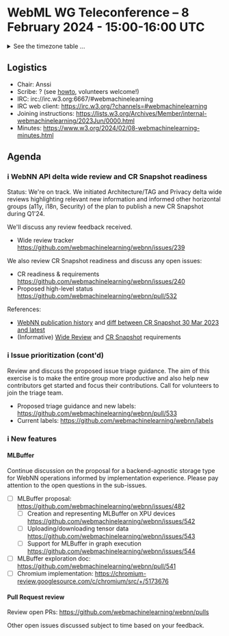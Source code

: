 # WebML WG Teleconference – 8 February 2024 - 15:00-16:00 UTC

<details><summary>See the timezone table ...</summary>
<table>
<tr><td> San Francisco (U.S.A. - California) <td> Thu, 8 February 2024 <td> 07:00 <td> UTC-8 hours
<tr><td> Boston (U.S.A. - Massachusetts) <td> Thu, 8 February 2024 <td> 10:00 <td> UTC-5 hours
<tr><td> London (United Kingdom - England) <td> Thu, 8 February 2024 <td> 15:00 <td> UTC+0 hours (adjusted for DST)
<tr><td> Berlin (Germany) <td> Thu, 8 February 2024 <td> 16:00 <td> UTC+1 hours (adjusted for DST)
<tr><td> Helsinki (Finland) <td> Thu, 8 February 2024 <td> 17:00 <td> UTC+2 hours (adjusted for DST)
<tr><td> Shanghai (China) <td> Thu, 8 February 2024 <td> 23:00 <td> UTC+8 hours (adjusted for DST)
<tr><td> Tokyo (Japan) <td> Fri, 9 February 2024 <td> 00:00 <td> UTC+9 hours (adjusted for DST)
<tr><td> Corresponding UTC (GMT) <td> Thu, 8 February 2024 <td colspan=2> 15:00 UTC
</table>

Other locations: https://www.timeanddate.com/worldclock/fixedtime.html?iso=20240208T15
</details>

## Logistics

* Chair: Anssi
* Scribe: ? (see [howto](https://github.com/webmachinelearning/meetings/blob/main/scribe-howto.md), volunteers welcome!)
* IRC: irc://irc.w3.org:6667/#webmachinelearning
* IRC web client: https://irc.w3.org/?channels=#webmachinelearning
* Joining instructions: https://lists.w3.org/Archives/Member/internal-webmachinelearning/2023Jun/0000.html
* Minutes: https://www.w3.org/2024/02/08-webmachinelearning-minutes.html

## Agenda

### ℹ️ WebNN API delta wide review and CR Snapshot readiness

Status: We're on track. We initiated Architecture/TAG and Privacy delta wide reviews highlighting relevant new information and informed other horizontal groups (a11y, i18n, Security) of the plan to publish a new CR Snapshot during Q1'24. 

We'll discuss any review feedback received.

- Wide review tracker https://github.com/webmachinelearning/webnn/issues/239

We also review CR Snapshot readiness and discuss any open issues:

- CR readiness & requirements https://github.com/webmachinelearning/webnn/issues/240
- Proposed high-level status https://github.com/webmachinelearning/webnn/pull/532

References:
- [WebNN publication history](https://www.w3.org/standards/history/webnn/) and [diff between CR Snapshot 30 Mar 2023 and latest](https://services.w3.org/htmldiff?doc1=https%3A%2F%2Fwww.w3.org%2FTR%2F2023%2FCR-webnn-20230330%2F&doc2=https%3A%2F%2Fwww.w3.org%2FTR%2Fwebnn%2F)
- (Informative) [Wide Review](https://www.w3.org/2023/Process-20231103/#wide-review) and [CR Snapshot](https://www.w3.org/2023/Process-20231103/#publishing-crrs) requirements

### ℹ️ Issue prioritization (cont'd)

Review and discuss the proposed issue triage guidance. The aim of this exercise is to make the entire group more productive and also help new contributors get started and focus their contributions. Call for volunteers to join the triage team.

- Proposed triage guidance and new labels: https://github.com/webmachinelearning/webnn/pull/533
- Current labels: https://github.com/webmachinelearning/webnn/labels

### ℹ️ New features

#### MLBuffer

Continue discussion on the proposal for a backend-agnostic storage type for WebNN operations informed by implementation experience. Please pay attention to the open questions in the sub-issues.

- [ ] MLBuffer proposal: https://github.com/webmachinelearning/webnn/issues/482
  - [ ] Creation and representing MLBuffer on XPU devices https://github.com/webmachinelearning/webnn/issues/542
  - [ ] Uploading/downloading tensor data https://github.com/webmachinelearning/webnn/issues/543
  - [ ] Support for MLBuffer in graph execution https://github.com/webmachinelearning/webnn/issues/544
- [ ] MLBuffer exploration doc: https://github.com/webmachinelearning/webnn/pull/541
- [ ] Chromium implementation: https://chromium-review.googlesource.com/c/chromium/src/+/5173676

#### Pull Request review

Review open PRs: https://github.com/webmachinelearning/webnn/pulls

Other open issues discussed subject to time based on your feedback.
